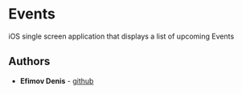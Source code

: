 # Events

iOS single screen application that displays a list of upcoming Events

## Authors

* **Efimov Denis** - [github](https://github.com/denpef)

